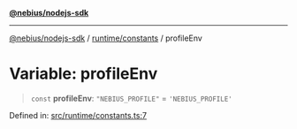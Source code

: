 [**@nebius/nodejs-sdk**](../../../README.md)

***

[@nebius/nodejs-sdk](../../../README.md) / [runtime/constants](../README.md) / profileEnv

# Variable: profileEnv

> `const` **profileEnv**: `"NEBIUS_PROFILE"` = `'NEBIUS_PROFILE'`

Defined in: [src/runtime/constants.ts:7](https://github.com/nebius/nodejs-sdk/blob/2ec552fb564ad8fdbf78c4eb6e73ce9101501e8a/src/runtime/constants.ts#L7)
